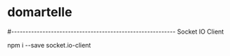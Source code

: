 # domartelle

#----------------------------------------------------------
Socket IO Client

npm i --save socket.io-client

